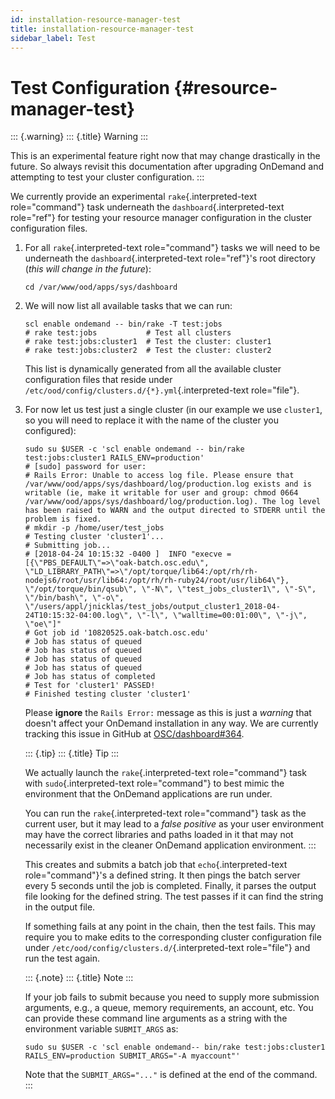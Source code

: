 ```yaml
---
id: installation-resource-manager-test
title: installation-resource-manager-test
sidebar_label: Test
---
```

Test Configuration {#resource-manager-test}
==================

::: {.warning}
::: {.title}
Warning
:::

This is an experimental feature right now that may change drastically in
the future. So always revisit this documentation after upgrading
OnDemand and attempting to test your cluster configuration.
:::

We currently provide an experimental `rake`{.interpreted-text
role="command"} task underneath the `dashboard`{.interpreted-text
role="ref"} for testing your resource manager configuration in the
cluster configuration files.

1.  For all `rake`{.interpreted-text role="command"} tasks we will need
    to be underneath the `dashboard`{.interpreted-text role="ref"}\'s
    root directory (*this will change in the future*):

    ``` {.sh}
    cd /var/www/ood/apps/sys/dashboard
    ```

2.  We will now list all available tasks that we can run:

    ``` {.sh}
    scl enable ondemand -- bin/rake -T test:jobs
    # rake test:jobs           # Test all clusters
    # rake test:jobs:cluster1  # Test the cluster: cluster1
    # rake test:jobs:cluster2  # Test the cluster: cluster2
    ```

    This list is dynamically generated from all the available cluster
    configuration files that reside under
    `/etc/ood/config/clusters.d/{*}.yml`{.interpreted-text role="file"}.

3.  For now let us test just a single cluster (in our example we use
    `cluster1`, so you will need to replace it with the name of the
    cluster you configured):

    ``` {.sh}
    sudo su $USER -c 'scl enable ondemand -- bin/rake test:jobs:cluster1 RAILS_ENV=production'
    # [sudo] password for user:
    # Rails Error: Unable to access log file. Please ensure that /var/www/ood/apps/sys/dashboard/log/production.log exists and is writable (ie, make it writable for user and group: chmod 0664 /var/www/ood/apps/sys/dashboard/log/production.log). The log level has been raised to WARN and the output directed to STDERR until the problem is fixed.
    # mkdir -p /home/user/test_jobs
    # Testing cluster 'cluster1'...
    # Submitting job...
    # [2018-04-24 10:15:32 -0400 ]  INFO "execve = [{\"PBS_DEFAULT\"=>\"oak-batch.osc.edu\", \"LD_LIBRARY_PATH\"=>\"/opt/torque/lib64:/opt/rh/rh-nodejs6/root/usr/lib64:/opt/rh/rh-ruby24/root/usr/lib64\"}, \"/opt/torque/bin/qsub\", \"-N\", \"test_jobs_cluster1\", \"-S\", \"/bin/bash\", \"-o\", \"/users/appl/jnicklas/test_jobs/output_cluster1_2018-04-24T10:15:32-04:00.log\", \"-l\", \"walltime=00:01:00\", \"-j\", \"oe\"]"
    # Got job id '10820525.oak-batch.osc.edu'
    # Job has status of queued
    # Job has status of queued
    # Job has status of queued
    # Job has status of queued
    # Job has status of completed
    # Test for 'cluster1' PASSED!
    # Finished testing cluster 'cluster1'
    ```

    Please **ignore** the `Rails Error:` message as this is just a
    *warning* that doesn\'t affect your OnDemand installation in any
    way. We are currently tracking this issue in GitHub at
    [OSC/dashboard\#364](https://github.com/OSC/ood-dashboard/issues/364).

    ::: {.tip}
    ::: {.title}
    Tip
    :::

    We actually launch the `rake`{.interpreted-text role="command"} task
    with `sudo`{.interpreted-text role="command"} to best mimic the
    environment that the OnDemand applications are run under.

    You can run the `rake`{.interpreted-text role="command"} task as the
    current user, but it may lead to a *false positive* as your user
    environment may have the correct libraries and paths loaded in it
    that may not necessarily exist in the cleaner OnDemand application
    environment.
    :::

    This creates and submits a batch job that `echo`{.interpreted-text
    role="command"}\'s a defined string. It then pings the batch server
    every 5 seconds until the job is completed. Finally, it parses the
    output file looking for the defined string. The test passes if it
    can find the string in the output file.

    If something fails at any point in the chain, then the test fails.
    This may require you to make edits to the corresponding cluster
    configuration file under
    `/etc/ood/config/clusters.d/`{.interpreted-text role="file"} and run
    the test again.

    ::: {.note}
    ::: {.title}
    Note
    :::

    If your job fails to submit because you need to supply more
    submission arguments, e.g., a queue, memory requirements, an
    account, etc. You can provide these command line arguments as a
    string with the environment variable `SUBMIT_ARGS` as:

    ``` {.sh}
    sudo su $USER -c 'scl enable ondemand-- bin/rake test:jobs:cluster1 RAILS_ENV=production SUBMIT_ARGS="-A myaccount"'
    ```

    Note that the `SUBMIT_ARGS="..."` is defined at the end of the
    command.
    :::
